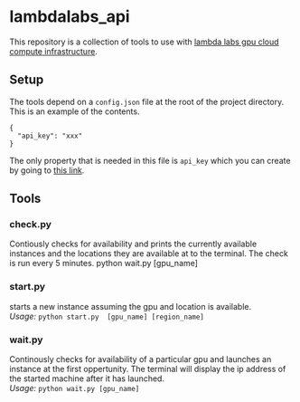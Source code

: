 # lambdalabs_api

This repository is a collection of tools to use with [lambda labs gpu cloud compute infrastructure](https://lambdalabs.com/).  

## Setup
The tools depend on a `config.json` file at the root of the project directory. This is an example of the contents.
```
{
  "api_key": "xxx"
}
```
The only property that is needed in this file is `api_key` which you can create by going to [this link](https://cloud.lambdalabs.com/api-keys).  

## Tools

### check.py
Contiously checks for availability and prints the currently available instances and the locations they are available at to the terminal. The check is run every 5 minutes.
  python wait.py [gpu_name]
### start.py
starts a new instance assuming the gpu and location is available.  
*Usage:* `python start.py  [gpu_name] [region_name]`

### wait.py
Continously checks for availability of a particular gpu and launches an instance at the first oppertunity. The terminal will display the ip address of the started machine after it has launched.  
*Usage:* `python wait.py [gpu_name]`
